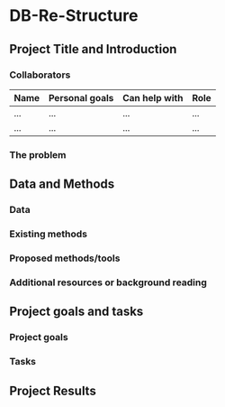 # DB-Re-Structure

## Project Title and Introduction


### Collaborators


| Name | Personal goals | Can help with | Role |
| ------------- | ------------- | ------------- | ------------- |
| ... | ... | ... | ... |
| ... | ... | ... | ... |

### The problem

## Data and Methods

### Data


### Existing methods


### Proposed methods/tools


### Additional resources or background reading


## Project goals and tasks

### Project goals

### Tasks


## Project Results

